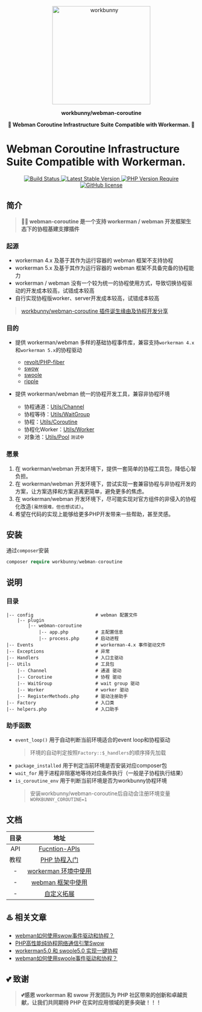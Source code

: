 <p align="center"><img width="260px" src="https://chaz6chez.cn/images/workbunny-logo.png" alt="workbunny"></p>

**<p align="center">workbunny/webman-coroutine</p>**

**<p align="center">🐇 Webman Coroutine Infrastructure Suite Compatible with Workerman. 🐇</p>**

# Webman Coroutine Infrastructure Suite Compatible with Workerman.

<div align="center">
    <a href="https://github.com/workbunny/webman-coroutine/actions">
        <img src="https://github.com/workbunny/webman-coroutine/actions/workflows/CI.yml/badge.svg" alt="Build Status">
    </a>
    <a href="https://github.com/workbunny/webman-coroutine/releases">
        <img alt="Latest Stable Version" src="https://badgen.net/packagist/v/workbunny/webman-coroutine/latest">
    </a>
    <a href="https://github.com/workbunny/webman-coroutine/blob/main/composer.json">
        <img alt="PHP Version Require" src="https://badgen.net/packagist/php/workbunny/webman-coroutine">
    </a>
    <a href="https://github.com/workbunny/webman-coroutine/blob/main/LICENSE">
        <img alt="GitHub license" src="https://badgen.net/packagist/license/workbunny/webman-coroutine">
    </a>

</div>

## 简介

> **🚀🐇 webman-coroutine 是一个支持 workerman / webman 开发框架生态下的协程基建支撑插件**

### 起源

- workerman 4.x 及基于其作为运行容器的 webman 框架不支持协程
- workerman 5.x 及基于其作为运行容器的 webman 框架不具备完备的协程能力
- workerman / webman 没有一个较为统一的协程使用方式，导致切换协程驱动的开发成本较高，试错成本较高
- 自行实现协程版worker、server开发成本较高，试错成本较高

> [workbunny/webman-coroutine 插件诞生缘由及协程开发分享](https://www.workerman.net/a/1769)

### 目的

- 提供 workerman/webman 多样的基础协程事件库，兼容支持`workerman 4.x`和`workerman 5.x`的协程驱动
  - [revolt/PHP-fiber](https://github.com/revoltphp/event-loop)
  - [swow](https://github.com/swow/swow)
  - [swoole](https://github.com/swoole/swoole-src)
  - [ripple](https://github.com/cloudtay/ripple)
  
- 提供 workerman/webman 统一的协程开发工具，兼容非协程环境
  - 协程通道：[Utils/Channel](https://github.com/workbunny/webman-coroutine/tree/main/src/Utils/Channel)
  - 协程等待：[Utils/WaitGroup](https://github.com/workbunny/webman-coroutine/tree/main/src/Utils/WaitGroup)
  - 协程：[Utils/Coroutine](https://github.com/workbunny/webman-coroutine/tree/main/src/Utils/Coroutine)
  - 协程化Worker：[Utils/Worker](https://github.com/workbunny/webman-coroutine/tree/main/src/Utils/Worker)
  - 对象池：[Utils/Pool](https://github.com/workbunny/webman-coroutine/tree/main/src/Utils/Pool) `测试中`

### 愿景

1. 在 workerman/webman 开发环境下，提供一套简单的协程工具包，降低心智负担。
2. 在 workerman/webman 开发环境下，尝试实现一套兼容协程与非协程开发的方案，让方案选择和方案逃离更简单，避免更多的焦虑。
3. 在 workerman/webman 开发环境下，尽可能实现对官方组件的非侵入的协程化改造`(虽然很难，但也想试试)`。
4. 希望在代码的实现上能够给更多PHP开发带来一些帮助，甚至灵感。

## 安装

通过`composer`安装

```php
composer require workbunny/webman-coroutine
```

## 说明

### 目录

```
|-- config                       # webman 配置文件
    |-- plugin
        |-- webman-coroutine
            |-- app.php          # 主配置信息
            |-- process.php      # 启动进程
|-- Events                       # workerman-4.x 事件驱动文件
|-- Exceptions                   # 异常
|-- Handlers                     # 入口主驱动
|-- Utils                        # 工具包
    |-- Channel                  # 通道 驱动
    |-- Coroutine                # 协程 驱动
    |-- WaitGroup                # wait group 驱动
    |-- Worker                   # worker 驱动
    |-- RegisterMethods.php      # 驱动注册助手
|-- Factory                      # 入口类
|-- helpers.php                  # 入口助手          
```

### 助手函数

- `event_loop()` 用于自动判断当前环境适合的event loop和协程驱动
    > 环境的自动判定按照`Factory::$_handlers`的顺序择先加载
- `package_installed` 用于判定当前环境是否安装对应composer包
- `wait_for` 用于进程非阻塞地等待对应条件执行（一般是子协程执行结果）
- `is_coroutine_env` 用于判断当前环境是否为workbunny协程环境
    > 安装workbunny/webman-coroutine后自动会注册环境变量`WORKBUNNY_COROUTINE=1`

## 文档

| 目录  |                               地址                               |
|:---:|:--------------------------------------------------------------:|
| API | [Fucntion-APIs](https://workbunny.github.io/webman-coroutine/) |
| 教程  |               [PHP 协程入门](https://github.com/workbunny/webman-coroutine/tree/main/docs/doc/coroutine.md)                |
|  -  |            [workerman 环境中使用](https://github.com/workbunny/webman-coroutine/tree/main/docs/doc/workerman.md)            |
|  -  |               [webman 框架中使用](https://github.com/workbunny/webman-coroutine/tree/main/docs/doc/webman.md)               |
|  -  |                    [自定义拓展](https://github.com/workbunny/webman-coroutine/tree/main/docs/doc/custom.md)                     |

## ♨️ 相关文章

* [webman如何使用swow事件驱动和协程？](https://mp.weixin.qq.com/s?__biz=MzUzMDMxNTQ4Nw==&mid=2247496493&idx=1&sn=4ab95befc894d556eac26d405f354a40&chksm=fa51129dcd269b8b61fc5b1a15a9a23b99b61c0780b9a341dfe3733692e85a1bc5e323ee9775#rd)
* [PHP高性能纯协程网络通信引擎Swow](https://mp.weixin.qq.com/s?__biz=MzUzMDMxNTQ4Nw==&mid=2247496428&idx=1&sn=5f1fef3a49e3ab20ea1fa43242ac8af7&chksm=fa51135ccd269a4aac1255323faeea670238777c37fec6fb6bdef0ead857ba492c1265c03bff#rd)
* [workerman5.0 和 swoole5.0 实现一键协程](https://mp.weixin.qq.com/s?__biz=MzUzMDMxNTQ4Nw==&mid=2247492324&idx=1&sn=ac697103fe56d6054593ae6d1bdadb93&chksm=fa510354cd268a4298eee50483821fff3ebb52a923a6a67708759ea4c5836649c85700f9ad12#rd)
* [webman如何使用swoole事件驱动和协程？](https://mp.weixin.qq.com/s?__biz=MzUzMDMxNTQ4Nw==&mid=2247489841&idx=1&sn=52e9a57e511870c68daa2b10b78bf3a2&chksm=fa52f881cd25719782e3162108426a127b80599df80633d5edcf164162a69dc3518a9ec9cd29#rd)

## 💕 致谢
> **💕感恩 workerman 和 swow 开发团队为 PHP 社区带来的创新和卓越贡献，让我们共同期待 PHP 在实时应用领域的更多突破！！！**
